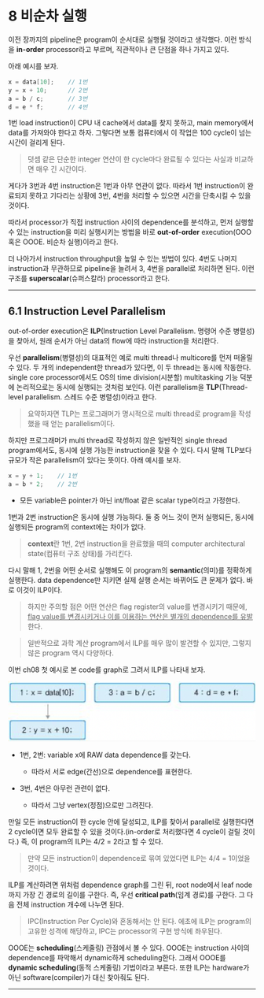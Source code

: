 # 8 비순차 실행

이전 장까지의 pipeline은 program이 순서대로 실행될 것이라고 생각했다. 이런 방식을 **in-order** processor라고 부르며, 직관적이나 큰 단점을 하나 가지고 있다.

아래 예시를 보자.

```c
x = data[10];    // 1번
y = x + 10;      // 2번
a = b / c;       // 3번
d = e * f;       // 4번
```

1번 load instruction이 CPU 내 cache에서 data를 찾지 못하고, main memory에서 data를 가져와야 한다고 하자. 그렇다면 보통 컴퓨터에서 이 작업은 100 cycle이 넘는 시간이 걸리게 된다.

> 덧셈 같은 단순한 integer 연산이 한 cycle마다 완료될 수 있다는 사실과 비교하면 매우 긴 시간이다.

게다가 3번과 4번 instruction은 1번과 아무 연관이 없다. 따라서 1번 instruction이 완료되지 못하고 기다리는 상황에 3번, 4번을 처리할 수 있으면 시간을 단축시킬 수 있을 것이다.

따라서 processor가 직접 instruction 사이의 dependence를 분석하고, 먼저 실행할 수 있는 instruction을 미리 실행시키는 방법을 바로 **out-of-order** execution(OOO 혹은 OOOE. 비순차 실행)이라고 한다.

더 나아가서 instruction throughput을 높일 수 있는 방법이 있다. 4번도 나머지 instruction과 무관하므로 pipeline을 늘려서 3, 4번을 parallel로 처리하면 된다. 이런 구조를 **superscalar**(슈퍼스칼라) processor라고 한다.

---

## 6.1 Instruction Level Parallelism

out-of-order execution은 **ILP**(Instruction Level Parallelism. 명령어 수준 병렬성)을 찾아서, 원래 순서가 아닌 data의 flow에 따라 instruction을 처리한다.

우선 **parallelism**(병렬성)의 대표적인 예로 multi thread나 multicore를 먼저 떠올릴 수 있다. 두 개의 independent한 thread가 있다면, 이 두 thread는 동시에 작동한다. single core processor에서도 OS의 time division(시분할) multitasking 기능 덕분에 논리적으로는 동시에 실행되는 것처럼 보인다. 이런 parallelism을 **TLP**(Thread-level parallelism. 스레드 수준 병렬성)이라고 한다.

> 요약하자면 TLP는 프로그래머가 명시적으로 multi thread로 program을 작성했을 때 얻는 parallelism이다.

하지만 프로그래머가 multi thread로 작성하지 않은 일반적인 single thread program에서도, 동시에 실행 가능한 instruction을 찾을 수 있다. 다시 말해 TLP보다 규모가 작은 parallelism이 있다는 뜻이다. 아래 예시를 보자.

```c
x = y + 1;    // 1번
a = b * 2;    // 2번
```

- 모든 variable은 pointer가 아닌 int/float 같은 scalar type이라고 가정한다.

1번과 2번 instruction은 동시에 실행 가능하다. 둘 중 어느 것이 먼저 실행되든, 동시에 실행되든 program의 context에는 차이가 없다.

> **context**란 1번, 2번 instruction을 완료했을 때의 computer architectural state(컴퓨터 구조 상태)를 가리킨다.

다시 말해 1, 2번을 어떤 순서로 실행해도 이 program의 **semantic**(의미)를 정확하게 실행한다. data dependence만 지키면 실제 실행 순서는 바뀌어도 큰 문제가 없다. 바로 이것이 ILP이다.

> 하지만 주의할 점은 어떤 연산은 flag register의 value를 변경시키기 때문에, <U>flag value를 변경시키거나 이를 이용하는 연산은 별개의 dependence를 유발</U>한다.

> 일반적으로 과학 계산 program에서 ILP를 매우 많이 발견할 수 있지만, 그렇지 않은 program 역시 다양하다. 

이번 ch08 첫 예시로 본 code를 graph로 그려서 ILP를 나타내 보자.

![ILP graph 1](images/ILP_ex_1.png)

- 1번, 2번: variable x에 RAW data dependence를 갖는다.

   - 따라서 서로 edge(간선)으로 dependence를 표현한다.

- 3번, 4번은 아무런 관련이 없다.

   - 따라서 그냥 vertex(정점)으로만 그려진다.

만일 모든 instruction이 한 cycle 안에 달성되고, ILP를 찾아서 parallel로 실행한다면 2 cycle이면 모두 완료할 수 있을 것이다.(in-order로 처리했다면 4 cycle이 걸릴 것이다.) 즉, 이 program의 ILP는 4/2 = 2라고 할 수 있다.

> 만약 모든 instruction이 dependence로 묶여 있었다면 ILP는 4/4 = 1이었을 것이다.

ILP를 계산하려면 위처럼 dependence graph를 그린 뒤, root node에서 leaf node까지 가장 긴 경로의 길이를 구한다. 즉, 우선 **critical path**(임계 경로)를 구한다. 그 다음 전체 instruction 개수에 나누면 된다.

> IPC(Instruction Per Cycle)와 혼동해서는 안 된다. 에초에 ILP는 program의 고유한 성격에 해당하고, IPC는 processor의 구현 방식에 좌우된다.

OOOE는 **scheduling**(스케줄링) 관점에서 볼 수 있다. OOOE는 instruction 사이의 dependence를 파악해서 dynamic하게 scheduling한다. 그래서 OOOE를 **dynamic scheduling**(동적 스케줄링) 기법이라고 부른다. 또한 ILP는 hardware가 아닌 software(compiler)가 대신 찾아줘도 된다.

---